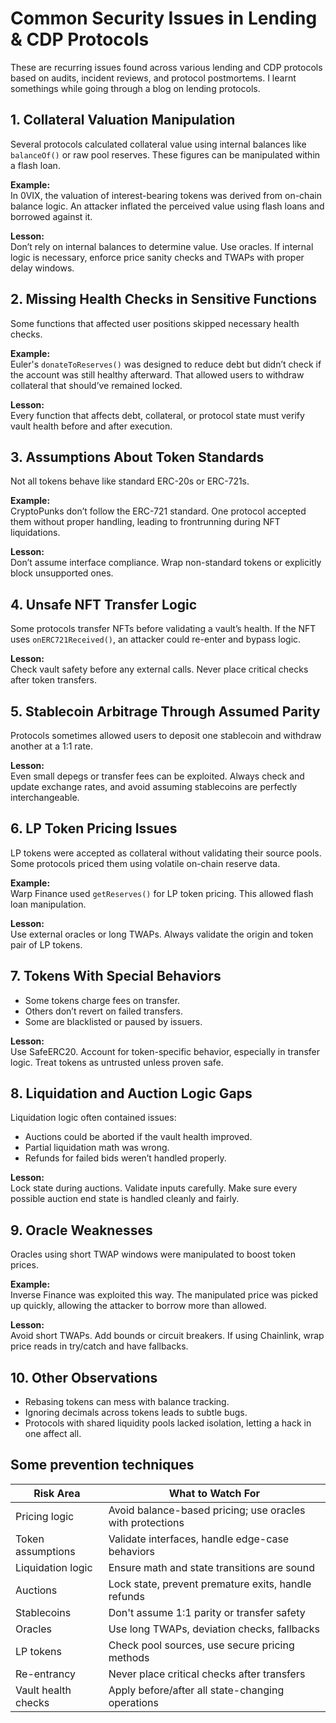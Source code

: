 # Common Security Issues in Lending & CDP Protocols

These are recurring issues found across various lending and CDP protocols based on audits, incident reviews, and protocol postmortems. I learnt somethings while going through a blog on lending protocols. 

## 1. Collateral Valuation Manipulation

Several protocols calculated collateral value using internal balances like `balanceOf()` or raw pool reserves. These figures can be manipulated within a flash loan.

**Example:**  
In 0VIX, the valuation of interest-bearing tokens was derived from on-chain balance logic. An attacker inflated the perceived value using flash loans and borrowed against it.

**Lesson:**  
Don’t rely on internal balances to determine value. Use oracles. If internal logic is necessary, enforce price sanity checks and TWAPs with proper delay windows.



## 2. Missing Health Checks in Sensitive Functions

Some functions that affected user positions skipped necessary health checks.

**Example:**  
Euler's `donateToReserves()` was designed to reduce debt but didn’t check if the account was still healthy afterward. That allowed users to withdraw collateral that should’ve remained locked.

**Lesson:**  
Every function that affects debt, collateral, or protocol state must verify vault health before and after execution.



## 3. Assumptions About Token Standards

Not all tokens behave like standard ERC-20s or ERC-721s.

**Example:**  
CryptoPunks don’t follow the ERC-721 standard. One protocol accepted them without proper handling, leading to frontrunning during NFT liquidations.

**Lesson:**  
Don’t assume interface compliance. Wrap non-standard tokens or explicitly block unsupported ones.



## 4. Unsafe NFT Transfer Logic

Some protocols transfer NFTs before validating a vault’s health. If the NFT uses `onERC721Received()`, an attacker could re-enter and bypass logic.

**Lesson:**  
Check vault safety before any external calls. Never place critical checks after token transfers.



## 5. Stablecoin Arbitrage Through Assumed Parity

Protocols sometimes allowed users to deposit one stablecoin and withdraw another at a 1:1 rate.

**Lesson:**  
Even small depegs or transfer fees can be exploited. Always check and update exchange rates, and avoid assuming stablecoins are perfectly interchangeable.



## 6. LP Token Pricing Issues

LP tokens were accepted as collateral without validating their source pools. Some protocols priced them using volatile on-chain reserve data.

**Example:**  
Warp Finance used `getReserves()` for LP token pricing. This allowed flash loan manipulation.

**Lesson:**  
Use external oracles or long TWAPs. Always validate the origin and token pair of LP tokens.



## 7. Tokens With Special Behaviors

- Some tokens charge fees on transfer.
- Others don’t revert on failed transfers.
- Some are blacklisted or paused by issuers.

**Lesson:**  
Use SafeERC20. Account for token-specific behavior, especially in transfer logic. Treat tokens as untrusted unless proven safe.



## 8. Liquidation and Auction Logic Gaps

Liquidation logic often contained issues:
- Auctions could be aborted if the vault health improved.
- Partial liquidation math was wrong.
- Refunds for failed bids weren’t handled properly.

**Lesson:**  
Lock state during auctions. Validate inputs carefully. Make sure every possible auction end state is handled cleanly and fairly.



## 9. Oracle Weaknesses

Oracles using short TWAP windows were manipulated to boost token prices.

**Example:**  
Inverse Finance was exploited this way. The manipulated price was picked up quickly, allowing the attacker to borrow more than allowed.

**Lesson:**  
Avoid short TWAPs. Add bounds or circuit breakers. If using Chainlink, wrap price reads in try/catch and have fallbacks.



## 10. Other Observations

- Rebasing tokens can mess with balance tracking.
- Ignoring decimals across tokens leads to subtle bugs.
- Protocols with shared liquidity pools lacked isolation, letting a hack in one affect all.



## Some prevention techniques 

| Risk Area                  | What to Watch For                                                 |
|---------------------------|--------------------------------------------------------------------|
| Pricing logic              | Avoid balance-based pricing; use oracles with protections         |
| Token assumptions          | Validate interfaces, handle edge-case behaviors                   |
| Liquidation logic          | Ensure math and state transitions are sound                       |
| Auctions                   | Lock state, prevent premature exits, handle refunds               |
| Stablecoins                | Don't assume 1:1 parity or transfer safety                        |
| Oracles                    | Use long TWAPs, deviation checks, fallbacks                       |
| LP tokens                  | Check pool sources, use secure pricing methods                    |
| Re-entrancy                | Never place critical checks after transfers                       |
| Vault health checks        | Apply before/after all state-changing operations                  |